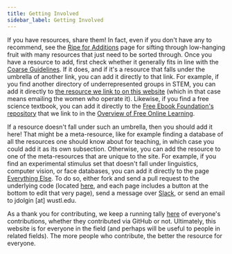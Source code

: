 ```yaml
---
title: Getting Involved
sidebar_label: Getting Involved
---
```


If you have resources, share them! In fact, even if you don't have any to recommend, see the [Ripe for Additions](/contributing/ripe-for-addition) page for sifting through low-hanging fruit with many resources that just need to be sorted through. Once you have a resource to add, first check whether it generally fits in line with the [Coarse Guidelines](/contributing/coarse-guidelines). If it does, and if it's a resource that falls under the umbrella of another link, you can add it directly to that link. For example, if you find another directory of underrepresented groups in STEM, you can add it directly to [the resource we link to on this website](https://docs.google.com/document/u/1/d/e/2PACX-1vSlvHTZtOc6wG5C9xEc-bAIYofpeDHVjrrVc7Q_5IQdmXcLeaYd27nhoJD9jub_q-qAILxHknMGbggb/pub) (which in that case means emailing the women who operate it). Likewise, if you find a free science textbook, you can add it directly to the [Free Ebook Foundation's repository](https://github.com/EbookFoundation/free-science-books) that we link to in the [Overview of Free Online Learning](/online-learning-opportunities/overview).

If a resource doesn't fall under such an umbrella, then you should add it here! That might be a meta-resource, like for example finding a database of all the resources one should know about for teaching, in which case you could add it as its own subsection. Otherwise, you can add the resource to one of the meta-resources that are unique to the site. For example, if you find an experimental stimulus set that doesn't fall under linguistics, computer vision, or face databases, you can add it directly to the page [Everything Else](/running-studies/execution/stimuli/experiment-stimuli/everything-else). To do so, either fork and send a pull request to the underlying code (located [here](https://github.com/meta-meta-resources/meta-meta-resources), and each page includes a button at the bottom to edit that very page), send a message over [Slack](https://join.slack.com/t/meta-meta-resources/shared_invite/zt-gr6x1i0k-~VmpJAZPfXKugXEHhajX2g), or send an email to jdolgin [at] wustl.edu.

As a thank you for contributing, we keep a running tally [here](/contributing/contributors) of everyone's contributions, whether they contributed via GitHub or not. Ultimately, this website is for everyone in the field (and perhaps will be useful to people in related fields). The more people who contribute, the better the resource for everyone.
